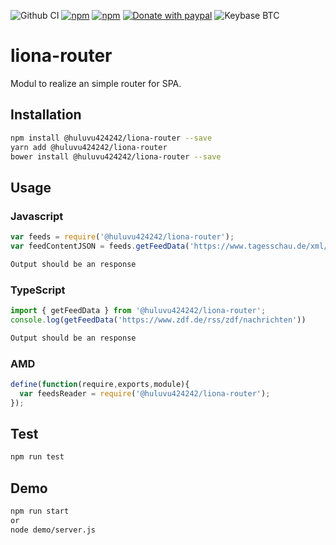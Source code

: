 ![Github CI](https://github.com/Huluvu424242/liona-router/workflows/Github%20CI/badge.svg)
[![npm](https://img.shields.io/npm/v/@huluvu424242/liona-router.svg)](https://www.npmjs.com/package/@huluvu424242/liona-router)
[![npm](https://img.shields.io/npm/dm/@huluvu424242/liona-router.svg)](https://www.npmjs.com/package/@huluvu424242/liona-router)
[![Donate with paypal](https://img.shields.io/badge/paypal-donate-yellow.svg)](https://paypal.me/huluvu424242)
![Keybase BTC](https://img.shields.io/keybase/btc/huluvu424242)

# liona-router
Modul to realize an simple router for SPA.
## Installation 
```sh
npm install @huluvu424242/liona-router --save
yarn add @huluvu424242/liona-router
bower install @huluvu424242/liona-router --save
```
## Usage
### Javascript
```javascript
var feeds = require('@huluvu424242/liona-router');
var feedContentJSON = feeds.getFeedData('https://www.tagesschau.de/xml/atom/');
```
```sh
Output should be an response
```
### TypeScript
```typescript
import { getFeedData } from '@huluvu424242/liona-router';
console.log(getFeedData('https://www.zdf.de/rss/zdf/nachrichten'))
```
```sh
Output should be an response
```
### AMD
```javascript
define(function(require,exports,module){
  var feedsReader = require('@huluvu424242/liona-router');
});
```
## Test 
```sh
npm run test
```
## Demo 
```sh
npm run start
or
node demo/server.js
```
